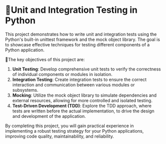 # 🧮Unit and Integration Testing in Python
This project demonstrates how to write unit and integration tests using the Python's built-in unittest framework and the mock object library. The goal is to showcase effective techniques for testing different components of a Python application.

🧮The key objectives of this project are:

1. **Unit Testing**: Develop comprehensive unit tests to verify the correctness of individual components or modules in isolation.
2. **Integration Testing**: Create integration tests to ensure the correct interaction and communication between various modules or subsystems.
3. **Mocking**: Utilize the mock object library to simulate dependencies and external resources, allowing for more controlled and isolated testing.
4. **Test-Driven Development (TDD)**: Explore the TDD approach, where tests are written before the actual implementation, to drive the design and development of the application.

By completing this project, you will gain practical experience in implementing a robust testing strategy for your Python applications, improving code quality, maintainability, and reliability.
